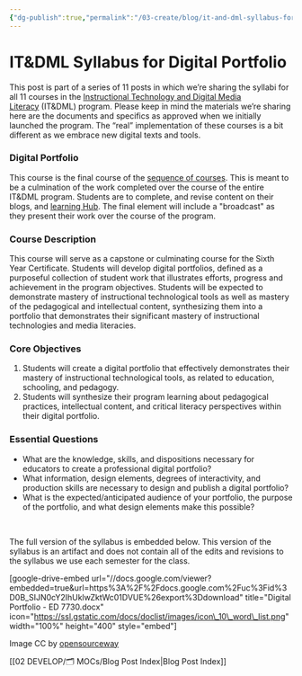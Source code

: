 ```yaml
---
{"dg-publish":true,"permalink":"/03-create/blog/it-and-dml-syllabus-for-digital-portfolio/","title":"IT&DML Syllabus for Digital Portfolio","tags":["digital-identity","itdml"]}
---
```


# IT&DML Syllabus for Digital Portfolio

This post is part of a series of 11 posts in which we’re sharing the syllabi for all 11 courses in the [Instructional Technology and Digital Media Literacy](http://www.newhaven.edu/4486/academic-programs/graduate-programs/instructional-technologies/) (IT&DML) program. Please keep in mind the materials we’re sharing here are the documents and specifics as approved when we initially launched the program. The “real” implementation of these courses is a bit different as we embrace new digital texts and tools.

### Digital Portfolio

This course is the final course of the [sequence of courses](http://wiobyrne.com/course-sequence-for-the-instructional-technology-digital-media-literacy-program/). This is meant to be a culmination of the work completed over the course of the entire IT&DML program. Students are to complete, and revise content on their blogs, and [learning Hub](http://wiobyrne.com/use-google-sites-for-educators-to-build-your-own-digital-learning-hub/). The final element will include a "broadcast" as they present their work over the course of the program. 

### Course Description

This course will serve as a capstone or culminating course for the Sixth Year Certificate. Students will develop digital portfolios, defined as a purposeful collection of student work that illustrates efforts, progress and achievement in the program objectives. Students will be expected to demonstrate mastery of instructional technological tools as well as mastery of the pedagogical and intellectual content, synthesizing them into a portfolio that demonstrates their significant mastery of instructional technologies and media literacies.

### Core Objectives

1. Students will create a digital portfolio that effectively demonstrates their mastery of instructional technological tools, as related to education, schooling, and pedagogy.
2. Students will synthesize their program learning about pedagogical practices, intellectual content, and critical literacy perspectives within their digital portfolio.

### Essential Questions

- What are the knowledge, skills, and dispositions necessary for educators to create a professional digital portfolio?
- What information, design elements, degrees of interactivity, and production skills are necessary to design and publish a digital portfolio?
- What is the expected/anticipated audience of your portfolio, the purpose of the portfolio, and what design elements make this possible?

 

The full version of the syllabus is embedded below. This version of the syllabus is an artifact and does not contain all of the edits and revisions to the syllabus we use each semester for the class.

\[google-drive-embed url="//docs.google.com/viewer?embedded=true&url=https%3A%2F%2Fdocs.google.com%2Fuc%3Fid%3D0B\_SIJN0cY2IhUklwZktWc01DVUE%26export%3Ddownload" title="Digital Portfolio - ED 7730.docx" icon="https://ssl.gstatic.com/docs/doclist/images/icon\_10\_word\_list.png" width="100%" height="400" style="embed"\]

Image CC by [opensourceway](https://www.flickr.com/photos/opensourceway/4586670229/in/set-72157625612673573)

[[02 DEVELOP/🗂️ MOCs/Blog Post Index\|Blog Post Index]]